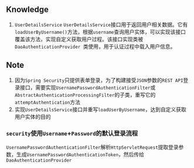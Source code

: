 ## Knowledge
1. `UserDetailsService`
`UserDetailsService`接口用于返回用户相关数据。它有`loadUserByUsername()`方法，根据`username`查询用户实体，可以实现该接口覆盖该方法，实现自定义获取用户过程。该接口实现类被`DaoAuthenticationProvider `类使用，用于认证过程中载入用户信息。
## Note
1. 因为`Spring Security`只提供表单登录，为了构建接受`JSON`参数的`REST API`登录接口，需要实现`UsernamePasswordAuthenticationFilter`或`AbstractAuthenticationProcessingFilter`的子类，重写它的 `attemptAuthentication`方法
2. 实现`UserDetailsService`接口并重写`loadUserByUsername`，达到自定义获取用户实体的目的

### `security`使用`Username`+`Password`的默认登录流程
`UsernamePasswordAuthenticationFilter`解析`HttpServletRequest`提取登录参数，生成`UsernamePasswordAuthenticationToken`，然后传给`DaoAuthenticationProvider`

<!--stackedit_data:
eyJoaXN0b3J5IjpbLTU5NjUzMzc1MSw0NDA0NDI4NjAsLTE2OD
IwMDU1MDAsMTAzODczODU2OCwtMTgyOTg3MTY4LC02OTg5NTI4
NDYsNjA2MTUzMTJdfQ==
-->